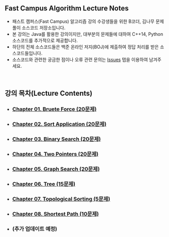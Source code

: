 ## Fast Campus Algorithm Lecture Notes

* 패스트 캠퍼스(Fast Campus) 알고리즘 강의 수강생들을 위한 B코더, 김나무 문제풀이 소스코드 저장소입니다.
* 본 강의는 Java를 활용한 강의이지만, 대부분의 문제들에 대하여 C++14, Python 소스코드를 추가적으로 제공합니다.
* 하단의 전체 소스코드들은 백준 온라인 저지(BOJ)에 제출하여 정답 처리를 받은 소스코드들입니다.
* 소스코드와 관련한 궁금한 점이나 오류 관련 문의는 [Issues](https://github.com/PearTree-Lab/ps_study/issues) 탭을 이용하여 남겨주세요.

</br>

## 강의 목차(Lecture Contents)
- ### [Chapter 01. Bruete Force (20문제)](./01_Brute_Force/)
- ### [Chapter 02. Sort Application (20문제)](./02_Sort_Application/)
- ### [Chapter 03. Binary Search (20문제)](./03_Binary_Search/)
- ### [Chapter 04. Two Pointers (20문제)](./04_Two_Pointers/)
- ### [Chapter 05. Graph Search (20문제)](./05_Graph_Search/)
- ### [Chapter 06. Tree (15문제)](./06_Tree/)
- ### [Chapter 07. Topological Sorting (5문제)](./07_Topological_sorting/)
- ### [Chapter 08. Shortest Path (10문제)](./08_Shortest_Path/)
- ### (추가 업데이트 예정)
